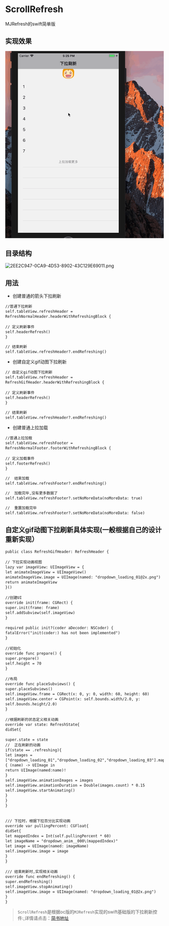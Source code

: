 # ScrollRefresh
MJRefresh的swift简单版

##  实现效果
![screenShot](https://github.com/guiqiang107/ScrollRefresh/blob/master/ScrollViewRefresh-swift.gif)

##  目录结构
![2EE2C947-0CA9-4D53-8902-43C129E69011.png](http://upload-images.jianshu.io/upload_images/3286073-fe738729198c221a.png?imageMogr2/auto-orient/strip%7CimageView2/2/w/1240)

##  用法
- 创建普通的箭头下拉刷新
```
//普通下拉刷新
self.tableView.refreshHeader = RefreshNormalHeader.headerWithRefreshingBlock {

// 定义刷新事件
self.headerRefresh()
}
```
```
// 结束刷新
self.tableView.refreshHeader?.endRefreshing()
```

- 创建自定义gif动图下拉刷新
```
// 自定义gif动图下拉刷新
self.tableView.refreshHeader = RefreshGifHeader.headerWithRefreshingBlock {

// 定义刷新事件
self.headerRefresh()
}
```
```
// 结束刷新
self.tableView.refreshHeader?.endRefreshing()
```
- 创建普通上拉加载
```
//普通上拉加载
self.tableView.refreshFooter = RefreshNormalFooter.footerWithRefreshingBlock {

// 定义加载事件
self.footerRefresh()
}
```
```
//  结束加载
self.tableView.refreshFooter?.endRefreshing()
```
```
//  加载完毕,没有更多数据了
self.tableView.refreshFooter?.setNoMoreData(noMoreData: true)
```
```
//  重置加载完毕
self.tableView.refreshFooter?.setNoMoreData(noMoreData: false)
```

## 自定义gif动图下拉刷新具体实现(一般根据自己的设计重新实现）
```
public class RefreshGifHeader: RefreshHeader {

// 下拉实现动画视图
lazy var imageView: UIImageView = {
let animateImageView = UIImageView()
animateImageView.image = UIImage(named: "dropdown_loading_01@2x.png")
return animateImageView
}()

//创建UI
override init(frame: CGRect) {
super.init(frame: frame)
self.addSubview(self.imageView)
}

required public init?(coder aDecoder: NSCoder) {
fatalError("init(coder:) has not been implemented")
}

//初始化
override func prepare() {
super.prepare()
self.height = 70
}

//布局
override func placeSubviews() {
super.placeSubviews()
self.imageView.frame = CGRect(x: 0, y: 0, width: 60, height: 60)
self.imageView.center = CGPoint(x: self.bounds.width/2.0, y: self.bounds.height/2.0)
}

//根据刷新的状态定义相关动画
override var state: RefreshState{
didSet{

super.state = state
//  正在刷新的动画
if(state == .refreshing){
let images = ["dropdown_loading_01","dropdown_loading_02","dropdown_loading_03"].map { (name) -> UIImage in
return UIImage(named:name)!
}
self.imageView.animationImages = images
self.imageView.animationDuration = Double(images.count) * 0.15
self.imageView.startAnimating()
}
}
}


/// 下拉时，根据下拉百分比实现动画
override var pullingPercent: CGFloat{
didSet{
let mappedIndex = Int(self.pullingPercent * 60)
let imageName = "dropdown_anim__000\(mappedIndex)"
let image = UIImage(named: imageName)
self.imageView.image = image
}
}

/// 结束刷新时,实现相关动画
override func endRefreshing() {
super.endRefreshing()
self.imageView.stopAnimating()
self.imageView.image = UIImage(named: "dropdown_loading_01@2x.png")
}
}
```

> `ScrollRefresh`是根据oc版的`MJRefresh`实现的swift基础版的下拉刷新控件:,详情请点击：[简书地址](https://www.jianshu.com/p/3ae4b03d9c1c)

